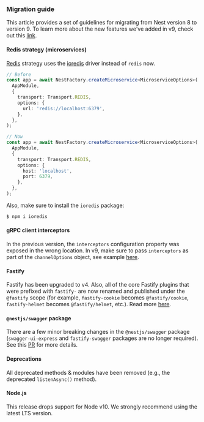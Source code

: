 ### Migration guide

This article provides a set of guidelines for migrating from Nest version 8 to version 9.
To learn more about the new features we've added in v9, check out this [link](https://github.com/nestjs/nest/pull/9588).

#### Redis strategy (microservices)

[Redis](/microservices/redis) strategy uses the [ioredis](https://github.com/luin/ioredis) driver instead of `redis` now.

```typescript
// Before
const app = await NestFactory.createMicroservice<MicroserviceOptions>(
  AppModule,
  {
    transport: Transport.REDIS,
    options: {
      url: 'redis://localhost:6379',
    },
  },
);

// Now
const app = await NestFactory.createMicroservice<MicroserviceOptions>(
  AppModule,
  {
    transport: Transport.REDIS,
    options: {
      host: 'localhost',
      port: 6379,
    },
  },
);
```

Also, make sure to install the `ioredis` package:

```bash
$ npm i ioredis
```

#### gRPC client interceptors

In the previous version, the `interceptors` configuration property was exposed in the wrong location. In v9, make sure to pass `interceptors` as part of the `channelOptions` object, see example [here](https://github.com/nestjs/nest/issues/9079#issuecomment-1078744758).

#### Fastify

Fastify has been upgraded to v4. Also, all of the core Fastify plugins that were prefixed with `fastify-` are now renamed and published under the `@fastify` scope (for example, `fastify-cookie` becomes `@fastify/cookie`, `fastify-helmet` becomes `@fastify/helmet`, etc.). Read more [here](https://github.com/fastify/fastify/issues/3856).

#### `@nestjs/swagger` package

There are a few minor breaking changes in the `@nestjs/swagger` package (`swagger-ui-express` and `fastify-swagger` packages are no longer required). See this [PR](https://github.com/nestjs/swagger/pull/1886) for more details.

#### Deprecations

All deprecated methods & modules have been removed (e.g., the deprecated `listenAsync()` method).

#### Node.js

This release drops support for Node v10. We strongly recommend using the latest LTS version.

